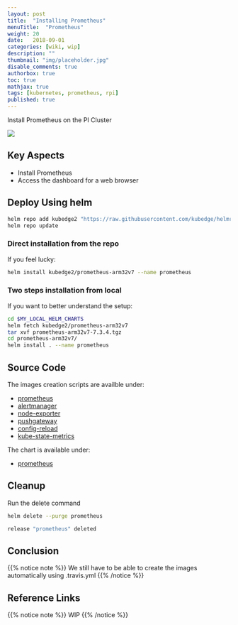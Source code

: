 ```yaml
---
layout: post
title:  "Installing Prometheus"
menuTitle:  "Prometheus"
weight: 20
date:   2018-09-01
categories: [wiki, wip]
description: ""
thumbnail: "img/placeholder.jpg"
disable_comments: true
authorbox: true
toc: true
mathjax: true
tags: [kubernetes, prometheus, rpi]
published: true
---
```


Install Prometheus on the PI Cluster

<!--more-->

![](/images/prometheus/load-node-stack1.png)

## Key Aspects

- Install Prometheus
- Access the dashboard for a web browser

## Deploy Using helm

```bash
helm repo add kubedge2 "https://raw.githubusercontent.com/kubedge/helmrepos/arm32v7/kubedge2"
helm repo update
```

### Direct installation from the repo

If you feel lucky:

```bash
helm install kubedge2/prometheus-arm32v7 --name prometheus
```

### Two steps installation from local

If you want to better understand the setup:

```bash
cd $MY_LOCAL_HELM_CHARTS
helm fetch kubedge2/prometheus-arm32v7
tar xvf prometheus-arm32v7-7.3.4.tgz
cd prometheus-arm32v7/
helm install . --name prometheus
```

## Source Code

The images creation scripts are availble under:

- [prometheus](https://github.com/kubedge/kube-rpi/tree/master/images/prometheus)
- [alertmanager](https://github.com/kubedge/kube-rpi/tree/master/images/alertmanager)
- [node-exporter](https://github.com/kubedge/kube-rpi/tree/master/images/node-exporter)
- [pushgateway](https://github.com/kubedge/kube-rpi/tree/master/images/pushgateway)
- [config-reload](https://github.com/kubedge/kube-rpi/tree/master/images/config-reload)
- [kube-state-metrics](https://github.com/kubedge/kube-rpi/tree/master/images/kube-state-metrics)

The chart is available under:

- [prometheus](https://github.com/kubedge/kube-rpi/tree/master/charts/prometheus-arm32v7)

## Cleanup

Run the delete command

```bash
helm delete --purge prometheus

release "prometheus" deleted
```

## Conclusion

{{% notice note %}}
We still have to be able to create the images automatically using .travis.yml
{{% /notice %}}

## Reference Links

{{% notice note %}}
WIP
{{% /notice %}}
